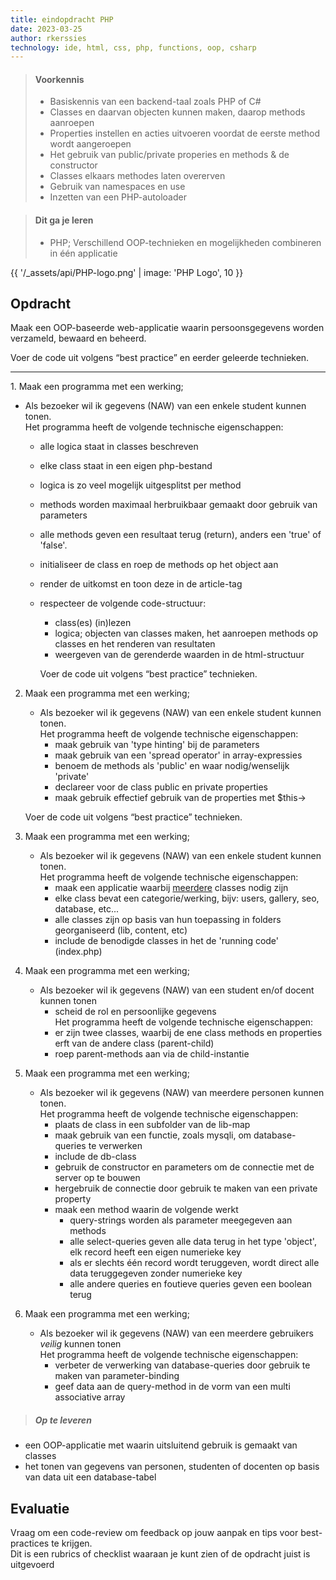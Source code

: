 ```yaml
---
title: eindopdracht PHP  
date: 2023-03-25
author: rkerssies
technology: ide, html, css, php, functions, oop, csharp
---
```



> #### Voorkennis
> * Basiskennis van een backend-taal zoals PHP of C#
> * Classes en daarvan objecten kunnen maken, daarop methods aanroepen
> * Properties instellen en acties uitvoeren voordat de eerste method wordt aangeroepen
> * Het gebruik van public/private properies en methods & de constructor
> * Classes elkaars methodes laten overerven
> * Gebruik van namespaces en use
> * Inzetten van een PHP-autoloader


> #### Dit ga je leren
> * PHP; Verschillend OOP-technieken en mogelijkheden combineren in één applicatie

{{ '/_assets/api/PHP-logo.png' | image: 'PHP Logo', 10 }}

## Opdracht
Maak een OOP-baseerde web-applicatie waarin persoonsgegevens worden verzameld, bewaard en beheerd.

Voer de code uit volgens “best practice” en eerder geleerde technieken.
<hr>
1. Maak een programma met een werking;

   * Als bezoeker wil ik gegevens (NAW) van een enkele student kunnen tonen.<br>
     Het programma heeft de volgende technische eigenschappen:
     * alle logica staat in classes beschreven
     * elke class staat in een eigen php-bestand
     * logica is zo veel mogelijk uitgesplitst per method
     * methods worden maximaal herbruikbaar gemaakt door gebruik van parameters
     * alle methods geven een resultaat terug (return), anders een 'true' of 'false'.
     * initialiseer de class en roep de methods op het object aan
     * render de uitkomst en toon deze in de article-tag
     * respecteer de volgende code-structuur:
        * class(es) (in)lezen
        * logica; objecten van classes maken, het aanroepen methods op classes en het renderen van resultaten
        * weergeven van de gerenderde waarden in de html-structuur

       Voer de code uit volgens “best practice” technieken.


2. Maak een programma met een werking;
   * Als bezoeker wil ik gegevens (NAW) van een enkele student kunnen tonen.<br>
   Het programma heeft de volgende technische eigenschappen:
     * maak gebruik van 'type hinting' bij de parameters
     * maak gebruik van een 'spread operator' in array-expressies
     * benoem de methods als 'public' en waar nodig/wenselijk 'private'
     * declareer voor de class public en private properties
     * maak gebruik effectief gebruik van de properties met $this->

   Voer de code uit volgens “best practice” technieken.


3. Maak een programma met een werking;
   * Als bezoeker wil ik gegevens (NAW) van een enkele student kunnen tonen.<br>
   Het programma heeft de volgende technische eigenschappen:
     * maak een applicatie waarbij <u>meerdere</u> classes nodig zijn
     * elke class bevat een categorie/werking, bijv: users, gallery, seo, database, etc...
     * alle classes zijn op basis van hun toepassing in folders georganiseerd (lib, content, etc)
     * include de benodigde classes in het de 'running code' (index.php)


4. Maak een programma met een werking;
   * Als bezoeker wil ik gegevens (NAW) van een student en/of docent kunnen tonen
      * scheid de rol en persoonlijke gegevens<br>
   Het programma heeft de volgende technische eigenschappen:
     * er zijn twee classes, waarbij de ene class methods en properties erft van de andere class (parent-child)
     * roep parent-methods aan via de child-instantie


5. Maak een programma met een werking;
   * Als bezoeker wil ik gegevens (NAW) van meerdere personen kunnen tonen.<br>
   Het programma heeft de volgende technische eigenschappen:
     * plaats de class in een subfolder van de lib-map
     * maak gebruik van een functie, zoals mysqli, om database-queries te verwerken
     * include de db-class
     * gebruik de constructor en parameters om de connectie met de server op te bouwen
     * hergebruik de connectie door gebruik te maken van een private property
     * maak een method waarin de volgende werkt
        * query-strings worden als parameter meegegeven aan methods
        * alle select-queries geven alle data terug in het type 'object', elk record heeft een eigen numerieke key
        * als er slechts één record wordt teruggeven, wordt direct alle data teruggegeven zonder numerieke key
        * alle andere queries en foutieve queries geven een boolean terug

6. Maak een programma met een werking;
   * Als bezoeker wil ik gegevens (NAW) van een meerdere gebruikers <i>veilig</i> kunnen tonen<br>
   Het programma heeft de volgende technische eigenschappen:
     * verbeter de verwerking van database-queries door gebruik te maken van parameter-binding
     * geef data aan de query-method in de vorm van een multi associative array


> ##### Op te leveren
* een OOP-applicatie met waarin uitsluitend gebruik is gemaakt van classes
* het tonen van gegevens van personen, studenten of docenten op basis van data uit een database-tabel


## Evaluatie
Vraag om een code-review om feedback op jouw aanpak en tips voor best-practices te krijgen.<br>
Dit is een rubrics of checklist waaraan je kunt zien of de opdracht juist is uitgevoerd
